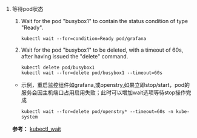 1. 等待pod状态
   

   1. Wait for the pod "busybox1" to contain the status condition of type "Ready".

        `kubectl wait --for=condition=Ready pod/grafana`

   2. Wait for the pod "busybox1" to be deleted, with a timeout of 60s, after having issued the "delete" command.

       ```
       kubectl delete pod/busybox1
       kubectl wait --for=delete pod/busybox1 --timeout=60s
       ```

   * 示例，重启监控组件如grafana,或openstry,如果立即stop/start，pod的服务会因主机端口占用启用失败；此时可以增加wait选项等待stop操作完成

      `kubectl wait --for=delete pod/openstry* --timeout=60s -n kube-system`

   **参考：**
   [kubectl_wait](https://kubernetes.io/docs/reference/generated/kubectl/kubectl-commands#wait)